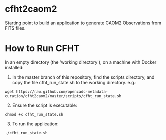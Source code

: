 # cfht2caom2
Starting point to build an application to generate CAOM2 Observations from FITS files.

# How to Run CFHT

In an empty directory (the 'working directory'), on a machine with Docker installed:

1. In the master branch of this repository, find the scripts directory, and copy the file cfht_run_state.sh to the working directory. e.g.:

  ```
  wget https://raw.github.com/opencadc-metadata-curation/cfht2caom2/master/scripts/cfht_run_state.sh
  ```

2. Ensure the script is executable:

```
chmod +x cfht_run_state.sh
```

3. To run the application:

```
./cfht_run_state.sh
```


